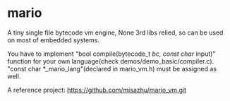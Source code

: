 # mario
A tiny single file bytecode vm engine, None 3rd libs relied, so can be used on most of embedded systems.

You have to implement "bool compile(bytecode_t *bc, const char* input)" function for your own language(check demos/demo_basic/compiler.c). "const char *_mario_lang"(declared in mario_vm.h) must be assigned as well.


A reference project: https://github.com/misazhu/mario_vm.git

